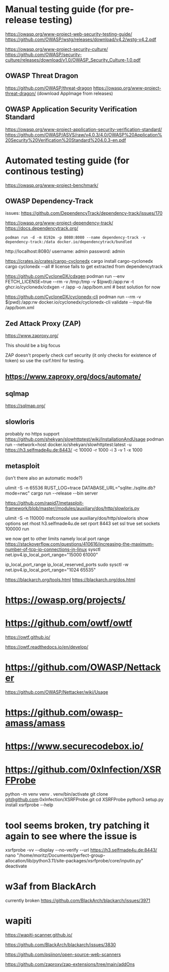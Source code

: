 # Manual testing guide (for pre-release testing)

https://owasp.org/www-project-web-security-testing-guide/
https://github.com/OWASP/wstg/releases/download/v4.2/wstg-v4.2.pdf

https://owasp.org/www-project-security-culture/
https://github.com/OWASP/security-culture/releases/download/v1.0/OWASP_Security_Culture-1.0.pdf

## OWASP Threat Dragon

https://github.com/OWASP/threat-dragon
https://owasp.org/www-project-threat-dragon/
(download AppImage from releases)

## OWASP Application Security Verification Standard

https://owasp.org/www-project-application-security-verification-standard/
https://github.com/OWASP/ASVS/raw/v4.0.3/4.0/OWASP%20Application%20Security%20Verification%20Standard%204.0.3-en.pdf

# Automated testing guide (for continous testing)

https://owasp.org/www-project-benchmark/

## OWASP Dependency-Track

issues:
https://github.com/DependencyTrack/dependency-track/issues/170

https://owasp.org/www-project-dependency-track/
https://docs.dependencytrack.org/

```
podman run -d -m 8192m -p 8080:8080 --name dependency-track -v dependency-track:/data docker.io/dependencytrack/bundled
```
http://localhost:8080/
username: admin
password: admin

https://crates.io/crates/cargo-cyclonedx
cargo install cargo-cyclonedx
cargo cyclonedx --all # license fails to get extracted from dependencytrack

https://github.com/CycloneDX/cdxgen
podman run --env FETCH_LICENSE=true --rm -v /tmp:/tmp -v $(pwd):/app:rw -t ghcr.io/cyclonedx/cdxgen -r /app -o /app/bom.xml # best solution for now

https://github.com/CycloneDX/cyclonedx-cli
podman run --rm -v $(pwd):/app:rw docker.io/cyclonedx/cyclonedx-cli validate --input-file /app/bom.xml

## Zed Attack Proxy (ZAP)

https://www.zaproxy.org/

This should be a big focus

ZAP doesn't properly check csrf security (it only checks for existence of token) so use the csrf.html for testing.

## https://www.zaproxy.org/docs/automate/


## sqlmap

https://sqlmap.org/

## slowloris

probably no https support
https://github.com/shekyan/slowhttptest/wiki/InstallationAndUsage
podman run --network=host docker.io/shekyan/slowhttptest:latest -u https://h3.selfmade4u.de:8443/ -c 10000 -r 1000 -i 3 -v 1 -x 1000

## metasploit

(isn't there also an automatic mode?)

ulimit -S -n 65536
RUST_LOG=trace DATABASE_URL="sqlite:./sqlite.db?mode=rwc" cargo run --release --bin server

https://github.com/rapid7/metasploit-framework/blob/master//modules/auxiliary/dos/http/slowloris.py

ulimit -S -n 110000
msfconsole
use auxiliary/dos/http/slowloris
show options
set rhost h3.selfmade4u.de
set rport 8443
set ssl true
set sockets 100000
run

we now get to other limits namely local port range
https://stackoverflow.com/questions/410616/increasing-the-maximum-number-of-tcp-ip-connections-in-linux
sysctl net.ipv4.ip_local_port_range="15000 61000"

ip_local_port_range
ip_local_reserved_ports
sudo sysctl -w net.ipv4.ip_local_port_range="1024 65535"

https://blackarch.org/tools.html
https://blackarch.org/dos.html

# https://owasp.org/projects/



# https://github.com/owtf/owtf

https://owtf.github.io/

https://owtf.readthedocs.io/en/develop/

# https://github.com/OWASP/Nettacker

https://github.com/OWASP/Nettacker/wiki/Usage

# https://github.com/owasp-amass/amass

# https://www.securecodebox.io/

# https://github.com/0xInfection/XSRFProbe

python -m venv venv
. venv/bin/activate
git clone git@github.com:0xInfection/XSRFProbe.git
cd XSRFProbe
python3 setup.py install
xsrfprobe --help
# tool seems broken, try patching it again to see where the issue is
xsrfprobe -vv --display --no-verify --url https://h3.selfmade4u.de:8443/
nano "/home/moritz/Documents/perfect-group-allocation/lib/python3.11/site-packages/xsrfprobe/core/inputin.py" 
deactivate

# w3af from BlackArch

currently broken
https://github.com/BlackArch/blackarch/issues/3971

# wapiti

https://wapiti-scanner.github.io/

https://github.com/BlackArch/blackarch/issues/3830



https://github.com/psiinon/open-source-web-scanners


https://github.com/zaproxy/zap-extensions/tree/main/addOns